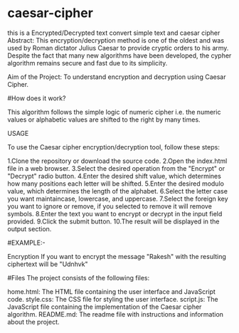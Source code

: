 # caesar-cipher
this is a Encrypted/Decrypted text convert simple text and caesar cipher 
Abstract:
This encryption/decryption method is one of the oldest and was used by Roman dictator Julius Caesar to provide cryptic orders to his army. Despite the fact that many new algorithms have been developed, the cypher algorithm remains secure and fast due to its simplicity.

Aim of the Project:  To understand encryption and decryption using Caesar Cipher.

#How does it work?

This algorithm follows the simple logic of numeric cipher i.e. the numeric values or alphabetic values are shifted to the right by many times.

USAGE

To use the Caesar cipher encryption/decryption tool, follow these steps:

1.Clone the repository or download the source code.
2.Open the index.html file in a web browser.
3.Select the desired operation from the "Encrypt" or "Decrypt" radio button.
4.Enter the desired shift value, which determines how many positions each letter will be shifted.
5.Enter the desired modulo value, which determines the length of the alphabet.
6.Select the letter case you want maintaincase, lowercase, and uppercase.
7.Select the foreign key you want to ignore or remove, if you selected to remove it will remove symbols.
8.Enter the text you want to encrypt or decrypt in the input field provided.
9.Click the submit button.
10.The result will be displayed in the output section.

#EXAMPLE:-

Encryption If you want to encrypt the message "Rakesh" with  the resulting ciphertext will be "Udnhvk"

#Files
The project consists of the following files:

home.html: The HTML file containing the user interface and JavaScript code.
style.css: The CSS file for styling the user interface.
script.js: The JavaScript file containing the implementation of the Caesar cipher algorithm.
README.md: The readme file with instructions and information about the project.
